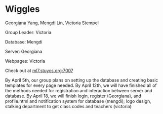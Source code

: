 Wiggles
===========

Georgiana Yang, Mengdi Lin, Victoria Stempel

Group Leader: Victoria

Database: Mengdi

Server: Georgiana

Webpages: Victoria

Check out at [ml7.stuycs.org:7007](url)

By April 5th, our group plans on setting up the database and creating basic templates for every page needed. By April 12th, we will have finished all of the methods needed for registration and interaction between server and database. By April 18, we will finish login, register (Georgiana), and profile.html and notification system for database (mengdi); logo design, stalking department to get class codes and teachers (victoria)
